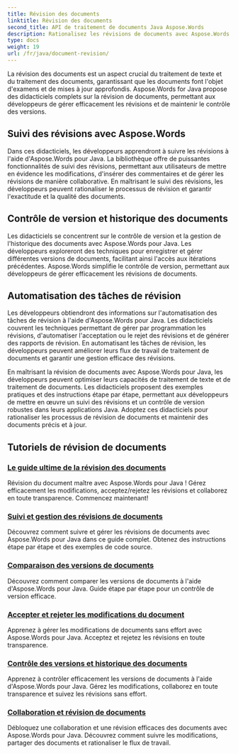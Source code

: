 ```yaml
---
title: Révision des documents
linktitle: Révision des documents
second_title: API de traitement de documents Java Aspose.Words
description: Rationalisez les révisions de documents avec Aspose.Words pour Java ! Suivez les modifications, gérez le contrôle des versions et automatisez les tâches de révision sans effort.
type: docs
weight: 19
url: /fr/java/document-revision/
---
```


La révision des documents est un aspect crucial du traitement de texte et du traitement des documents, garantissant que les documents font l'objet d'examens et de mises à jour approfondis. Aspose.Words for Java propose des didacticiels complets sur la révision de documents, permettant aux développeurs de gérer efficacement les révisions et de maintenir le contrôle des versions.

## Suivi des révisions avec Aspose.Words

Dans ces didacticiels, les développeurs apprendront à suivre les révisions à l'aide d'Aspose.Words pour Java. La bibliothèque offre de puissantes fonctionnalités de suivi des révisions, permettant aux utilisateurs de mettre en évidence les modifications, d'insérer des commentaires et de gérer les révisions de manière collaborative. En maîtrisant le suivi des révisions, les développeurs peuvent rationaliser le processus de révision et garantir l'exactitude et la qualité des documents.

## Contrôle de version et historique des documents

Les didacticiels se concentrent sur le contrôle de version et la gestion de l'historique des documents avec Aspose.Words pour Java. Les développeurs exploreront des techniques pour enregistrer et gérer différentes versions de documents, facilitant ainsi l'accès aux itérations précédentes. Aspose.Words simplifie le contrôle de version, permettant aux développeurs de gérer efficacement les révisions de documents.

## Automatisation des tâches de révision

Les développeurs obtiendront des informations sur l'automatisation des tâches de révision à l'aide d'Aspose.Words pour Java. Les didacticiels couvrent les techniques permettant de gérer par programmation les révisions, d'automatiser l'acceptation ou le rejet des révisions et de générer des rapports de révision. En automatisant les tâches de révision, les développeurs peuvent améliorer leurs flux de travail de traitement de documents et garantir une gestion efficace des révisions.

En maîtrisant la révision de documents avec Aspose.Words pour Java, les développeurs peuvent optimiser leurs capacités de traitement de texte et de traitement de documents. Les didacticiels proposent des exemples pratiques et des instructions étape par étape, permettant aux développeurs de mettre en œuvre un suivi des révisions et un contrôle de version robustes dans leurs applications Java. Adoptez ces didacticiels pour rationaliser les processus de révision de documents et maintenir des documents précis et à jour.

## Tutoriels de révision de documents
### [Le guide ultime de la révision des documents](./guide-document-revision/)
Révision du document maître avec Aspose.Words pour Java ! Gérez efficacement les modifications, acceptez/rejetez les révisions et collaborez en toute transparence. Commencez maintenant!
### [Suivi et gestion des révisions de documents](./tracking-managing-document-revisions/)
Découvrez comment suivre et gérer les révisions de documents avec Aspose.Words pour Java dans ce guide complet. Obtenez des instructions étape par étape et des exemples de code source.
### [Comparaison des versions de documents](./comparing-document-versions/)
Découvrez comment comparer les versions de documents à l'aide d'Aspose.Words pour Java. Guide étape par étape pour un contrôle de version efficace.
### [Accepter et rejeter les modifications du document](./accepting-rejecting-document-changes/)
Apprenez à gérer les modifications de documents sans effort avec Aspose.Words pour Java. Acceptez et rejetez les révisions en toute transparence.
### [Contrôle des versions et historique des documents](./document-version-control-history/)
Apprenez à contrôler efficacement les versions de documents à l'aide d'Aspose.Words pour Java. Gérez les modifications, collaborez en toute transparence et suivez les révisions sans effort.
### [Collaboration et révision de documents](./document-collaboration-review/)
Débloquez une collaboration et une révision efficaces des documents avec Aspose.Words pour Java. Découvrez comment suivre les modifications, partager des documents et rationaliser le flux de travail.